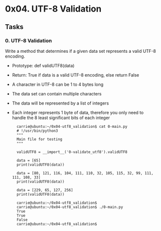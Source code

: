 # 0x04. UTF-8 Validation

## Tasks

### 0. UTF-8 Validation

Write a method that determines if a given data set represents a valid UTF-8 encoding.

- Prototype: def validUTF8(data)
- Return: True if data is a valid UTF-8 encoding, else return False
- A character in UTF-8 can be 1 to 4 bytes long
- The data set can contain multiple characters
- The data will be represented by a list of integers
- Each integer represents 1 byte of data, therefore you only need to handle the 8 least significant bits of each integer

        carrie@ubuntu:~/0x04-utf8_validation$ cat 0-main.py
        # !/usr/bin/python3
        """
        Main file for testing
        """

        validUTF8 = __import__('0-validate_utf8').validUTF8

        data = [65]
        print(validUTF8(data))

        data = [80, 121, 116, 104, 111, 110, 32, 105, 115, 32, 99, 111, 111, 108, 33]
        print(validUTF8(data))

        data = [229, 65, 127, 256]
        print(validUTF8(data))

        carrie@ubuntu:~/0x04-utf8_validation$
        carrie@ubuntu:~/0x04-utf8_validation$ ./0-main.py
        True
        True
        False
        carrie@ubuntu:~/0x04-utf8_validation$
